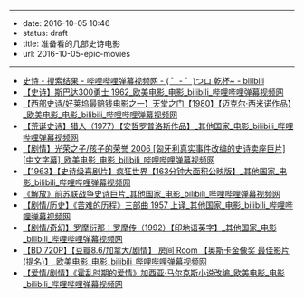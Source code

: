 - --
- date: 2016-10-05 10:46
- status: draft
- title: 准备看的几部史诗电影
- url: 2016-10-05-epic-movies
- --
- [史诗 - 搜索结果 - 哔哩哔哩弹幕视频网 - ( ゜- ゜)つロ 乾杯~ - bilibili](http://search.bilibili.com/all?keyword=%E5%8F%B2%E8%AF%97)
- [【史诗】斯巴达300勇士 1962_欧美电影_电影_bilibili_哔哩哔哩弹幕视频网](http://www.bilibili.com/video/av3252369/)
- [【西部史诗/好莱坞最赔钱电影之一】天堂之门【1980】【迈克尔·西米诺作品】_欧美电影_电影_bilibili_哔哩哔哩弹幕视频网](http://www.bilibili.com/video/av2866084/)
- [【荒诞史诗】猎人（1977）【安哲罗普洛斯作品】_其他国家_电影_bilibili_哔哩哔哩弹幕视频网](http://www.bilibili.com/video/av1755261/)
- [【剧情】光荣之子/孩子的荣誉 2006 [匈牙利真实事件改编的史诗卖座巨片][中文字幕]_欧美电影_电影_bilibili_哔哩哔哩弹幕视频网](http://www.bilibili.com/video/av3142786/)
- [【1963】【史诗级喜剧片】疯狂世界【163分钟大面积公映版】_其他国家_电影_bilibili_哔哩哔哩弹幕视频网](http://www.bilibili.com/video/av1255052/)
- [《解放》前苏联战争史诗巨片_其他国家_电影_bilibili_哔哩哔哩弹幕视频网](http://www.bilibili.com/video/av166700/)
- [【剧情/历史】《苦难的历程》三部曲 1957 上译_其他国家_电影_bilibili_哔哩哔哩弹幕视频网](http://www.bilibili.com/video/av3512887/)
- [【剧情/奇幻】罗摩衍那：罗摩传（1992）【印地语英字】_其他国家_电影_bilibili_哔哩哔哩弹幕视频网](http://www.bilibili.com/video/av2420621/)
- [【BD 720P】【豆瓣8.6/加拿大/剧情】 房间 Room 【奥斯卡金像奖 最佳影片(提名)】_欧美电影_电影_bilibili_哔哩哔哩弹幕视频网](http://www.bilibili.com/video/av3875608/)
- [【爱情/剧情】《霍乱时期的爱情》加西亚·马尔克斯小说改编_欧美电影_电影_bilibili_哔哩哔哩弹幕视频网](http://www.bilibili.com/video/av3005302/)
